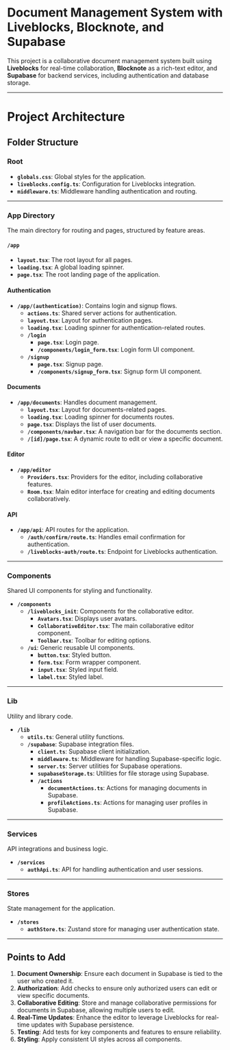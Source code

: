 # Document Management System with Liveblocks, Blocknote, and Supabase

This project is a collaborative document management system built using **Liveblocks** for real-time collaboration, **Blocknote** as a rich-text editor, and **Supabase** for backend services, including authentication and database storage.

---

# Project Architecture

## Folder Structure

### **Root**
- **`globals.css`**: Global styles for the application.
- **`liveblocks.config.ts`**: Configuration for Liveblocks integration.
- **`middleware.ts`**: Middleware handling authentication and routing.

---

### **App Directory**
The main directory for routing and pages, structured by feature areas.

#### **`/app`**
- **`layout.tsx`**: The root layout for all pages.
- **`loading.tsx`**: A global loading spinner.
- **`page.tsx`**: The root landing page of the application.

#### **Authentication**
- **`/app/(authentication)`**: Contains login and signup flows.
  - **`actions.ts`**: Shared server actions for authentication.
  - **`layout.tsx`**: Layout for authentication pages.
  - **`loading.tsx`**: Loading spinner for authentication-related routes.
  - **`/login`**
    - **`page.tsx`**: Login page.
    - **`/components/login_form.tsx`**: Login form UI component.
  - **`/signup`**
    - **`page.tsx`**: Signup page.
    - **`/components/signup_form.tsx`**: Signup form UI component.

#### **Documents**
- **`/app/documents`**: Handles document management.
  - **`layout.tsx`**: Layout for documents-related pages.
  - **`loading.tsx`**: Loading spinner for documents routes.
  - **`page.tsx`**: Displays the list of user documents.
  - **`/components/navbar.tsx`**: A navigation bar for the documents section.
  - **`/[id]/page.tsx`**: A dynamic route to edit or view a specific document.

#### **Editor**
- **`/app/editor`**
  - **`Providers.tsx`**: Providers for the editor, including collaborative features.
  - **`Room.tsx`**: Main editor interface for creating and editing documents collaboratively.

#### **API**
- **`/app/api`**: API routes for the application.
  - **`/auth/confirm/route.ts`**: Handles email confirmation for authentication.
  - **`/liveblocks-auth/route.ts`**: Endpoint for Liveblocks authentication.

---

### **Components**
Shared UI components for styling and functionality.

- **`/components`**
  - **`/liveblocks_init`**: Components for the collaborative editor.
    - **`Avatars.tsx`**: Displays user avatars.
    - **`CollaborativeEditor.tsx`**: The main collaborative editor component.
    - **`Toolbar.tsx`**: Toolbar for editing options.
  - **`/ui`**: Generic reusable UI components.
    - **`button.tsx`**: Styled button.
    - **`form.tsx`**: Form wrapper component.
    - **`input.tsx`**: Styled input field.
    - **`label.tsx`**: Styled label.

---

### **Lib**
Utility and library code.

- **`/lib`**
  - **`utils.ts`**: General utility functions.
  - **`/supabase`**: Supabase integration files.
    - **`client.ts`**: Supabase client initialization.
    - **`middleware.ts`**: Middleware for handling Supabase-specific logic.
    - **`server.ts`**: Server utilities for Supabase operations.
    - **`supabaseStorage.ts`**: Utilities for file storage using Supabase.
    - **`/actions`**
      - **`documentActions.ts`**: Actions for managing documents in Supabase.
      - **`profileActions.ts`**: Actions for managing user profiles in Supabase.

---

### **Services**
API integrations and business logic.

- **`/services`**
  - **`authApi.ts`**: API for handling authentication and user sessions.

---

### **Stores**
State management for the application.

- **`/stores`**
  - **`authStore.ts`**: Zustand store for managing user authentication state.

---

## Points to Add
1. **Document Ownership**: Ensure each document in Supabase is tied to the user who created it.
2. **Authorization**: Add checks to ensure only authorized users can edit or view specific documents.
3. **Collaborative Editing**: Store and manage collaborative permissions for documents in Supabase, allowing multiple users to edit.
4. **Real-Time Updates**: Enhance the editor to leverage Liveblocks for real-time updates with Supabase persistence.
5. **Testing**: Add tests for key components and features to ensure reliability.
6. **Styling**: Apply consistent UI styles across all components.

